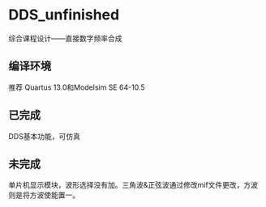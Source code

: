 # DDS_unfinished
综合课程设计——直接数字频率合成

## 编译环境
推荐 Quartus 13.0和Modelsim SE 64-10.5

## 已完成
DDS基本功能，可仿真

## 未完成
单片机显示模块，波形选择没有加。三角波&正弦波通过修改mif文件更改，方波则是将方波使能置一。
